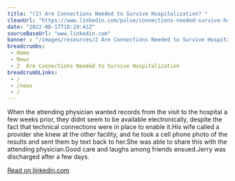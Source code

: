 ```yaml
--- 
title: "(2) Are Connections Needed to Survive Hospitalization? "
cleanUrl: "https://www.linkedin.com/pulse/connections-needed-survive-hospitalization-scott-stuewe/?trackingId=aTM82pbNUdygxzRjtvATZw%3D%3D"
date: "2022-08-17T18:29:41Z"
sourceBaseUrl: "www.linkedin.com"
banner : "/images/resources/2 Are Connections Needed to Survive Hospitalization.jpg"
breadcrumbs:
 - Home
 - News
 - 2  Are Connections Needed to Survive Hospitalization
breadcrumbLinks:
 - / 
 - /news
 - / 
---
```

When the attending physician wanted records from the visit to the hospital a few weeks prior, they didnt seem to be available electronically, despite the fact that technical connections were in place to enable it.His wife called a provider she knew at the other facility, and he took a cell phone photo of the results and sent them by text back to her.She was able to share this with the attending physician.Good care and laughs among friends ensued.Jerry was discharged after a few days.  
  
[Read on linkedin.com](https://www.linkedin.com/pulse/connections-needed-survive-hospitalization-scott-stuewe/?trackingId=aTM82pbNUdygxzRjtvATZw%3D%3D)
